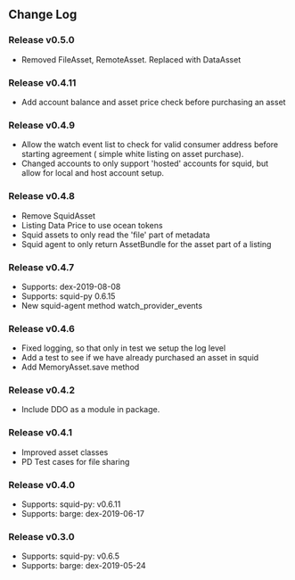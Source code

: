 ## Change Log

### Release v0.5.0

*   Removed FileAsset, RemoteAsset. Replaced with DataAsset

### Release v0.4.11

*   Add account balance and asset price check before purchasing an asset

### Release v0.4.9

*   Allow the watch event list to check for valid consumer address before starting agreement ( simple white listing on asset purchase).
*   Changed accounts to only support 'hosted' accounts for squid, but allow for local and host account setup.

### Release v0.4.8

*   Remove SquidAsset
*   Listing Data Price to use ocean tokens
*   Squid assets to only read the 'file' part of metadata
*   Squid agent to only return AssetBundle for the asset part of a listing

### Release v0.4.7

*   Supports: dex-2019-08-08
*   Supports: squid-py 0.6.15
*   New squid-agent method watch_provider_events

### Release v0.4.6
*   Fixed logging, so that only in test we setup the log level
*   Add a test to see if we have already purchased an asset in squid
*   Add MemoryAsset.save method

### Release v0.4.2

*   Include DDO as a module in package.

### Release v0.4.1

*   Improved asset classes
*   PD Test cases for file sharing

### Release v0.4.0

*   Supports: squid-py: v0.6.11
*   Supports: barge: dex-2019-06-17

### Release v0.3.0

*   Supports: squid-py: v0.6.5
*   Supports: barge: dex-2019-05-24
